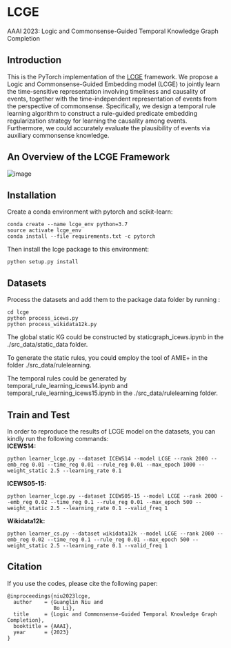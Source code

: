 # LCGE
AAAI 2023: Logic and Commonsense-Guided Temporal Knowledge Graph Completion

## Introduction
This is the PyTorch implementation of the [LCGE](https://arxiv.org/pdf/2211.16865.pdf) framework. We propose a Logic and Commonsense-Guided Embedding model (LCGE) to jointly learn the time-sensitive representation involving timeliness and causality of events, together with the time-independent representation of events from the perspective of commonsense. Specifically, we design a temporal rule learning algorithm to construct a rule-guided predicate embedding regularization strategy for learning the causality among events. Furthermore, we could accurately evaluate the plausibility of events via auxiliary commonsense knowledge.

## An Overview of the LCGE Framework
![image](https://github.com/ngl567/LCGE/blob/master/framework.png)

## Installation
Create a conda environment with pytorch and scikit-learn:  
```
conda create --name lcge_env python=3.7
source activate lcge_env
conda install --file requirements.txt -c pytorch
```
Then install the lcge package to this environment:  
```
python setup.py install
```

## Datasets
Process the datasets and add them to the package data folder by running :
```
cd lcge
python process_icews.py
python process_wikidata12k.py
```
The global static KG could be constructed by staticgraph_icews.ipynb in the ./src_data/static_data folder.

To generate the static rules, you could employ the tool of AMIE+ in the folder ./src_data/rulelearning.

The temporal rules could be generated by temporal_rule_learning_icews14.ipynb and temporal_rule_learning_icews15.ipynb in the ./src_data/rulelearning folder.

## Train and Test
In order to reproduce the results of LCGE model on the datasets, you can kindly run the following commands:  
**ICEWS14:**
```
python learner_lcge.py --dataset ICEWS14 --model LCGE --rank 2000 --emb_reg 0.01 --time_reg 0.01 --rule_reg 0.01 --max_epoch 1000 --weight_static 2.5 --learning_rate 0.1
```

**ICEWS05-15:**
```
python learner_lcge.py --dataset ICEWS05-15 --model LCGE --rank 2000 --emb_reg 0.02 --time_reg 0.1 --rule_reg 0.01 --max_epoch 500 --weight_static 2.5 --learning_rate 0.1 --valid_freq 1
```

**Wikidata12k:**
```
python learner_cs.py --dataset wikidata12k --model LCGE --rank 2000 --emb_reg 0.02 --time_reg 0.1 --rule_reg 0.01 --max_epoch 500 --weight_static 2.5 --learning_rate 0.1 --valid_freq 1
```

## Citation
If you use the codes, please cite the following paper:
```
@inproceedings{niu2023lcge,
  author    = {Guanglin Niu and
               Bo Li},
  title     = {Logic and Commonsense-Guided Temporal Knowledge Graph Completion},
  booktitle = {AAAI},
  year      = {2023}
}
```
